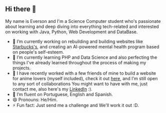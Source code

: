 ## Hi there 👋

My name is Everson and I'm a Science Computer student who's passionate about learning and deep diving into everything tech-related and interested on working with Java, Python, Web Development and DataBase.

- 🔭 I’m currently working on rebuilding and building websites like [Starbucks's](https://github.com/TeexMoon/HTML-CSS-project), and creating an AI-powered mental health program based on people's self-esteem.
- 🌱 I’m currently learning PHP and Data Science and also perfecting the things I've already learned throughout the process of making my projects.
- 👯 I have recently worked with a few friends of mine to build a website for anime lovers (myself included), check it out [here](https://github.com/Ichibeii/LibraryApi), and I'm still open to any sort of collaborations You might want to have with me, just contact me, also here's my [LinkedIn](https://www.linkedin.com/in/everson-padilha-731a8b291/) :).
- 💬 I’m fluent on Portuguese, English and Spanish.
- 😄 Pronouns: He/Him.
- ⚡ Fun fact: Just send me a challenge and We'll work it out :D.

<!--
**TeexMoon/teexmoon** is a ✨ _special_ ✨ repository because its `README.md` (this file) appears on your GitHub profile.

Here are some ideas to get you started:

- 🔭 I’m currently working on ...
- 🌱 I’m currently learning ...
- 👯 I’m looking to collaborate on ...
- 🤔 I’m looking for help with ...
- 💬 Ask me about ...
- 📫 How to reach me: ...
- 😄 Pronouns: ...
- ⚡ Fun fact: ...
-->

